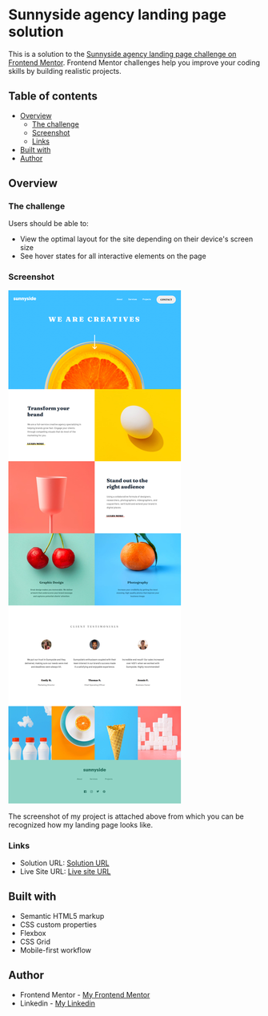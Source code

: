# Sunnyside agency landing page solution

This is a solution to the [Sunnyside agency landing page challenge on Frontend Mentor](https://www.frontendmentor.io/challenges/sunnyside-agency-landing-page-7yVs3B6ef). Frontend Mentor challenges help you improve your coding skills by building realistic projects.

## Table of contents

- [Overview](#overview)
  - [The challenge](#the-challenge)
  - [Screenshot](#screenshot)
  - [Links](#links)
- [Built with](#built-with)
- [Author](#author)


## Overview

### The challenge

Users should be able to:

- View the optimal layout for the site depending on their device's screen size
- See hover states for all interactive elements on the page

### Screenshot

![](./screenshots/screenshot.png)

The screenshot of my project is attached above from which you can be recognized how my landing page looks like.

### Links

- Solution URL: [Solution URL](https://www.frontendmentor.io/profile/Muhammad-Jammash/solutions)
- Live Site URL: [Live site URL](https://sunnyside-landing-page-wine.vercel.app/)


## Built with

- Semantic HTML5 markup
- CSS custom properties
- Flexbox
- CSS Grid
- Mobile-first workflow


## Author

- Frontend Mentor - [My Frontend Mentor](https://www.frontendmentor.io/profile/Muhammad-Jammash)
- Linkedin - [My Linkedin](https://www.linkedin.com/in/jammash-paracha/)